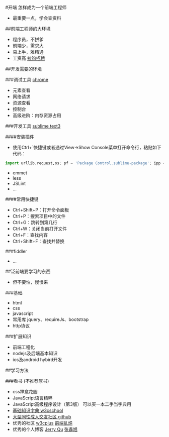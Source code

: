 #开端 怎样成为一个前端工程师

- 最重要一点，学会查资料

##前端工程师的大环境

- 程序员，不拼爹
- 前端少，需求大
- 易上手，难精通
- 工资高 <a href="http://www.lagou.com/jobs/list_%E5%89%8D%E7%AB%AF?labelWords=&fromSearch=true&suginput=" target="_blank">拉钩招聘</a>

##开发需要的环境

###调试工具 <a href="http://w.x.baidu.com/alading/anquan_soft_down_ub/14744" target="_blank">chrome</a>
- 元素查看
- 网络请求
- 资源查看
- 控制台
- 高级进阶：内存资源占用

###开发工具 <a href="http://www.sublimetext.com/3" target="_blank">sublime text3</a>

####安装插件

- 使用Ctrl+`快捷键或者通过View->Show Console菜单打开命令行，粘贴如下代码：

```python
import urllib.request,os; pf = 'Package Control.sublime-package'; ipp = sublime.installed_packages_path(); urllib.request.install_opener( urllib.request.build_opener( urllib.request.ProxyHandler()) ); open(os.path.join(ipp, pf), 'wb').write(urllib.request.urlopen( 'http://sublime.wbond.net/' + pf.replace(' ','%20')).read())
```
- emmet
- less
- JSLint
- ...

####常用快捷键
- Ctrl+Shift+P：打开命令面板
- Ctrl+P：搜索项目中的文件
- Ctrl+G：跳转到第几行
- Ctrl+W：关闭当前打开文件
- Ctrl+F：查找内容
- Ctrl+Shift+F：查找并替换

###fiddler
- ...

##泛前端要学习的东西
<img src="https://camo.githubusercontent.com/6797bdc1a11d35369611c817bbd5dae9a162d775/68747470733a2f2f7261772e6769746875622e636f6d2f4a61636b736f6e5469616e2f666b732f6d61737465722f666967757265732f666b732e6a7067" alt="">

- 但不要怕，慢慢来

###基础

- html
- css
- javascript
- 常用库 jquery、requireJs、bootstrap
- http协议

###扩展知识

- 前端工程化
- nodejs及后端基本知识
- ios及android hybird开发

##学习方法

###看书 (不推荐厚书)

- css禅意花园
- JavaScript语言精粹
- JavaScript高级程序设计（第3版） 可以买一本二手当字典用
- <a href="http://www.w3school.com.cn/html5/index.asp" target="_blank">基础知识字典 w3cschool</a>
- <a href="http://www.github.com" target="_blank">大型同性成人交友社区 github</a>
- 优秀的社区 <a href="http://www.w3cplus.com/" target="_blank">w3cplus</a> <a href="http://html-js.com/" target="_blank">前端乱炖</a>
- 优秀的个人博客 <a href="https://www.imququ.com" target="_blank">Jerry Qu</a>  <a href="http://www.zhangxinxu.com/" target="_blank">张鑫旭</a>

